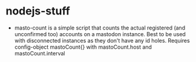 # nodejs-stuff

- masto-count is a simple script that counts the actual registered (and unconfirmed too) accounts on a mastodon instance.
Best to be used with disconnected instances as they don't have any id holes.
Requires config-object mastoCount{} with mastoCount.host and mastoCount.interval
